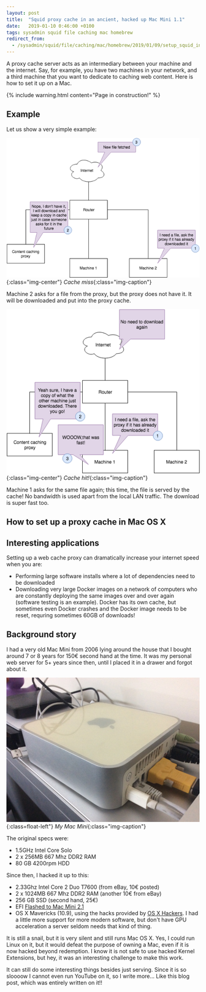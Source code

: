 ```yaml
---
layout: post
title:  "Squid proxy cache in an ancient, hacked up Mac Mini 1.1"
date:   2019-01-10 0:46:00 +0100
tags: sysadmin squid file caching mac homebrew
redirect_from:
  - /sysadmin/squid/file/caching/mac/homebrew/2019/01/09/setup_squid_in_mac_with_homebrew/
---
```


A proxy cache server acts as an intermediary between your machine and the internet. Say, for example, you have two machines in your network, and a third machine that you want to dedicate to caching web content. Here is how to set it up on a Mac.

{% include warning.html content="Page in construction!" %}

## Example

Let us show a very simple example:

![Caching1](/assets/images/post-images/2019-01-10-setup_squid_in_mac_with_homebrew/caching1.png){:class="img-center"}
*Cache miss*{:class="img-caption"}

Machine 2 asks for a file from the proxy, but the proxy does not have it. It will be downloaded and put into the proxy cache.

![Caching2](/assets/images/post-images/2019-01-10-setup_squid_in_mac_with_homebrew/caching2.png){:class="img-center"}
*Cache hit!*{:class="img-caption"}

Machine 1 asks for the same file again; this time, the file is served by the cache! No bandwidth is used apart from the local LAN traffic. The download is super fast too.

## How to set up a proxy cache in Mac OS X



## Interesting applications

Setting up a web cache proxy can dramatically increase your internet speed when you are:

- Performing large software installs where a lot of dependencies need to be downloaded
- Downloading very large Docker images on a network of computers who are constantly deploying the same images over and over again (software testing is an example). Docker has its own cache, but sometimes even Docker crashes and the Docker image needs to be reset, requring sometimes 60GB of downloads!

## Background story

I had a very old Mac Mini from 2006 lying around the house that I bought around 7 or 8 years for 150€ second hand at the time. It was my personal web server for 5+ years since then, until I placed it in a drawer and forgot about it.

![Miniserver](/assets/images/post-images/2019-01-10-setup_squid_in_mac_with_homebrew/miniserver.jpg){:class=float-left"}
*My Mac Mini*{:class="img-caption"}

The original specs were:

- 1.5GHz Intel Core Solo
- 2 x 256MB 667 Mhz DDR2 RAM
- 80 GB 4200rpm HDD

Since then, I hacked it up to this:

- 2.33Ghz Intel Core 2 Duo T7600 (from eBay, 10€ posted)
- 2 x 1024MB 667 Mhz DDR2 RAM (another 10€ from eBay)
- 256 GB SSD (second hand, 25€)
- EFI [Flashed to Mac Mini 2.1](http://forum.netkas.org/index.php?action=printpage;topic=874.0)
- OS X Mavericks (10.9), using the hacks provided by [OS X Hackers](https://osxhackers.net/mavericks.html). I had a little more support for more modern software, but don't have GPU acceleration a server seldom needs that kind of thing.

It is still a snail, but it is very silent and still runs Mac OS X. Yes, I could run Linux on it, but it would defeat the purpose of owning a Mac, even if it is now hacked beyond redemption. I know it is not safe to use hacked Kernel Extensions, but hey, it was an interesting challenge to make this work.

It can still do some interesting things besides just serving. Since it is so sloooow I cannot even run YouTube on it, so I write more... Like this blog post, which was entirely written on it!!
